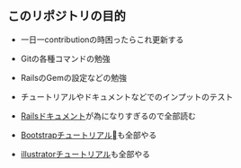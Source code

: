 ## このリポジトリの目的
* 一日一contributionの時困ったらこれ更新する

* Gitの各種コマンドの勉強

* RailsのGemの設定などの勉強

* チュートリアルやドキュメントなどでのインプットのテスト

* [Railsドキュメント](http://railsdoc.com/)が為になりすぎるので全部読む

* [Bootstrapチュートリアル](http://bootstrap.hana87.club/getstart.html)も全部やる

* [illustratorチュートリアル](https://helpx.adobe.com/jp/illustrator/tutorials.html)も全部やる
